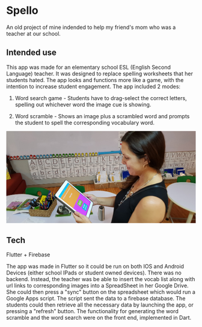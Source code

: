 # Spello

An old project of mine indended to help my friend's mom who was a teacher at our school.

## Intended use

This app was made for an elementary school ESL (English Second Language) teacher. It was designed to replace spelling worksheets that her students hated. The app looks and functions more like a game, with the intention to increase student engagement. The app included 2 modes:

1. Word search game - Students have to drag-select the correct letters, spelling out whichever word the image cue is showing.

2. Word scramble - Shows an image plus a scrambled word and prompts the student to spell the corresponding vocabulary word. 

![alt text](https://github.com/AndonisD/Spello/blob/main/images/Image%20E1_%20Client%20testing%20the%20product%20(1).jpg?raw=true)

## Tech

Flutter + Firebase

The app was made in Flutter so it could be run on both IOS and Android Devices (either school IPads or student owned devices). There was no backend. Instead, the teacher was be able to insert the vocab list along with url links to corresponding images into a SpreadSheet in her Google Drive. She could then press a "sync" button on the spreadsheet which would run a Google Apps script. The script sent the data to a firebase database. The students could then retrieve all the necessary data by launching the app, or pressing a "refresh" button. The functionality for generating the word scramble and the word search were on the front end, implemented in Dart. 


